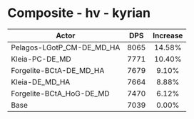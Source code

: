 # Composite - hv - kyrian
| Actor | DPS | Increase |
|---|:---:|:---:|
|Pelagos-LGotP_CM-DE_MD_HA|8065|14.58%|
|Kleia-PC-DE_MD|7771|10.40%|
|Forgelite-BCtA-DE_MD_HA|7679|9.10%|
|Kleia-DE_MD_HA|7664|8.88%|
|Forgelite-BCtA_HoG-DE_MD|7470|6.12%|
|Base|7039|0.00%|
